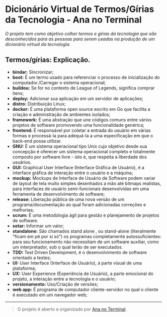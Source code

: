 # **Dicionário Virtual de Termos/Gírias da Tecnologia - Ana no Terminal**



*O projeto tem como objetivo colher termos e gírias da tecnologia que são desconhecidos para as pessoas para serem usadas na produção de um dicionário virtual da tecnologia.*

## Termos/gírias: Explicação.

  - **bindar:** Sincronizar;
 - **boot:** É um termo usado para referenciar o processo de inicialização do computador./Carregar o sistema operacional;
 - **buildou:** Se for no contexto de League of Legends, significa comprar itens;
 - **deploy:** Adicionar sua aplicação em um servidor de aplicações;
 - **distro:** Distribuição Linux;
 - **docker:**  É uma plataforma open source escrito em Go que facilita a criação e administração de ambientes isolados;
 - **framework:** É uma abstração que une códigos comuns entre vários projetos de software promovendo uma funcionalidade genérica;
 - **frontend:** É responsável por coletar a entrada do usuário em várias formas e processá-la para adequá-la a uma especificação em que o back-end possa utilizar.
 - **GNU:** É um sistema operacional tipo Unix cujo objetivo desde sua concepção é oferecer um sistema operacional completo e totalmente composto por software livre - isto é, que respeita a liberdade dos usuários.
 - **GUI:** Graphical User Interface (Interface Gráfica de Usuário), é a interface gráfica de interação entre o usuário e a máquina;
 - **mockup:** Mockups de Interface de Usuário de Software podem variar de layout de tela muito simples desenhados a mão até bitmaps realistas, para interfaces de usuário semi-funcionais desenvolvidas em uma ferramenta de desenvolvimento de software;
 - **release:** Liberação pública de uma nova versão de um programa/documentação ao qual foram adicionadas correções e melhorias;
 - **scrum:** É uma metodologia ágil para gestão e planejamento de projetos de software.
 - **setar:** Informar um valor;
 - **standalone:** São chamados stand alone , ou stand-alone (literalmente "ficam em pé por si só") os programas completamente autossuficientes: para seu funcionamento não necessitam de um software auxiliar, como um interpretador, sob o qual terão de ser executados.
 - **TDD:** Test Driven Development, é o desenvolvimento de software orientado a testes;
 - **UI:** User Interface (Interface de Usuário), a parte visual de uma plataforma;
 - **UX:** User Experience (Experiência de Usuário), a parte emocional do projeto, a interação entre a tecnologia e o usuário;
 - **versionamento:** Uso/Criação de versões;
 - **web app:** É programa de computador cliente-servidor no qual o cliente é executado em um navegador web;


----------

> O projeto é aberto e organizado por [Ana no
> Terminal](https://www.facebook.com/ananoterminal).


